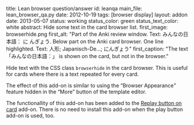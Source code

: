 title: Lean browser question/answer
id: leanqa
main_file: lean_browser_qa.py
date: 2012-10-19
tags: [browser display]
layout: addon
date: 2013-05-07
status: working
status_color: green
status_text_color: white
abstract: Hide some text in the card browser list.
first_image: browserhide.png
first_alt: "Part of the Anki review window. Text: みんなの日本語： に んぎょう.
Below part on the Anki card browser. One line
highlighted. Text: 人形; Japanisch-De...; にんぎょう"
first_caption: "The text 「みんなの日本語：」 is shown on the card,
but not in the browser."

Hide text with the CSS class `browserhide` in the card browser. This
is useful for cards where there is a text repeated for every card.

The effect of this add-on is similar to using the <q>Browser Appearance</q>
feature hidden in the <q>More</q> button of the template editor.

The functionallity of this add-on has been added to the
[Replay button on card](Play%20button.html) add-on. There is no need
to install this add-on when the play button add-on is used, too.
